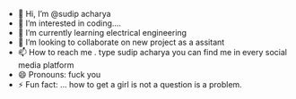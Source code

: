 - 👋 Hi, I’m @sudip acharya 
- 👀 I’m interested in coding....
- 🌱 I’m currently learning electrical engineering 
- 💞️ I’m looking to collaborate on new project as a assitant 
- 📫 How to reach me . type sudip acharya you can find me in every social media platform 
- 😄 Pronouns: fuck you 
- ⚡ Fun fact: ... how to get a girl is not a question is a problem.

<!---
369012/369012 is a ✨ special ✨ repository because its `README.md` (this file) appears on your GitHub profile.
You can click the Preview link to take a look at your changes.
--->
